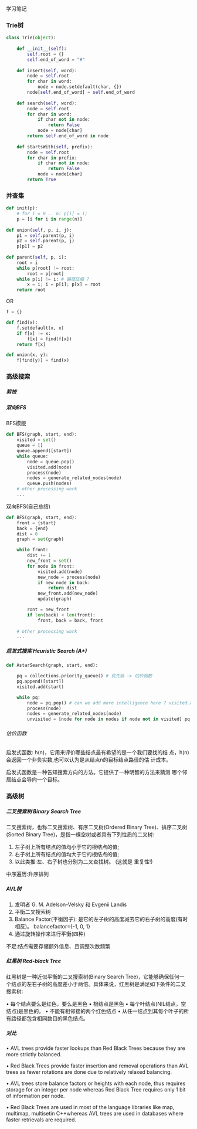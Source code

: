 学习笔记

### Trie树
```python
class Trie(object):
  
	def __init__(self): 
		self.root = {} 
		self.end_of_word = "#" 
 
	def insert(self, word): 
		node = self.root 
		for char in word: 
			node = node.setdefault(char, {}) 
		node[self.end_of_word] = self.end_of_word 
 
	def search(self, word): 
		node = self.root 
		for char in word: 
			if char not in node: 
				return False 
			node = node[char] 
		return self.end_of_word in node 
 
	def startsWith(self, prefix): 
		node = self.root 
		for char in prefix: 
			if char not in node: 
				return False 
			node = node[char] 
		return True
```

### 并查集
```python
def init(p): 
	# for i = 0 .. n: p[i] = i; 
	p = [i for i in range(n)] 
 
def union(self, p, i, j): 
	p1 = self.parent(p, i) 
	p2 = self.parent(p, j) 
	p[p1] = p2 
 
def parent(self, p, i): 
	root = i 
	while p[root] != root: 
		root = p[root] 
	while p[i] != i: # 路径压缩 ?
		x = i; i = p[i]; p[x] = root 
	return root
```

OR

```python
f = {}

def find(x):
    f.setdefault(x, x)
    if f[x] != x:
        f[x] = find(f[x])
    return f[x]

def union(x, y):
    f[find(y)] = find(x)
```

### 高级搜索

##### 剪枝
##### 双向BFS

BFS模版
```python
def BFS(graph, start, end):
    visited = set()
	queue = [] 
	queue.append([start]) 
	while queue: 
		node = queue.pop() 
		visited.add(node)
		process(node) 
		nodes = generate_related_nodes(node) 
		queue.push(nodes)
	# other processing work 
	...
```

双向BFS(自己总结)
```python
def BFS(graph, start, end):
    front = {start}
    back = {end}
    dist = 0
    graph = set(graph)

	while front: 
        dist += 1
        new_front = set()
        for node in front:
		    visited.add(node)
		    new_node = process(node) 
            if new_node in back:
                return dist
		    new_front.add(new_node)
            update(graph)

        ront = new_front
        if len(back) < len(front):
            front, back = back, front
    
	# other processing work 
	...
```

##### 启发式搜索 Heuristic Search (A*)
```python
def AstarSearch(graph, start, end):

    pq = collections.priority_queue() # 优先级 —> 估价函数
    pq.append([start]) 
    visited.add(start)

    while pq:
        node = pq.pop() # can we add more intelligence here ? visited.add(node)
        process(node)
        nodes = generate_related_nodes(node)
        unvisited = [node for node in nodes if node not in visited] pq.push(unvisited)
```

###### 估价函数

启发式函数: 
h(n)，它用来评价哪些结点最有希望的是一个我们要找的结 点，h(n) 会返回一个非负实数,也可以认为是从结点n的目标结点路径的估 计成本。

启发式函数是一种告知搜索方向的方法。它提供了一种明智的方法来猜测 哪个邻居结点会导向一个目标。


### 高级树

#####  二叉搜索树 Binary Search Tree

二叉搜索树，也称二叉搜索树、有序二叉树(Ordered Binary Tree)、排序二叉树(Sorted Binary Tree)，是指一棵空树或者具有下列性质的二叉树:
1. 左子树上所有结点的值均小于它的根结点的值;
2. 右子树上所有结点的值均大于它的根结点的值;
3. 以此类推:左、右子树也分别为二叉查找树。 (这就是 重复性!)

中序遍历:升序排列


#####  AVL树

1. 发明者 G. M. Adelson-Velsky 和 Evgenii Landis
2. 平衡二叉搜索树
3. Balance Factor(平衡因子): 是它的左子树的高度减去它的右子树的高度(有时相反)。 balancefactor={-1, 0, 1}
4. 通过旋转操作来进行平衡(四种)

不足:结点需要存储额外信息、且调整次数频繁

##### 红黑树 Red-black Tree

红黑树是一种近似平衡的二叉搜索树(Binary Search Tree)，它能够确保任何一 个结点的左右子树的高度差小于两倍。具体来说，红黑树是满足如下条件的二叉 搜索树:

• 每个结点要么是红色，要么是黑色
• 根结点是黑色
• 每个叶结点(NIL结点，空结点)是黑色的。
• 不能有相邻接的两个红色结点
• 从任一结点到其每个叶子的所有路径都包含相同数目的黑色结点。
    
 ##### 对比
• AVL trees provide faster lookups than Red Black Trees because they are more strictly balanced.

• Red Black Trees provide faster insertion and removal operations than AVL trees as fewer rotations are done due to relatively relaxed balancing.

• AVL trees store balance factors or heights with each node, thus requires storage for an integer per node whereas Red Black Tree requires only 1 bit of information per node.

• Red Black Trees are used in most of the language libraries
like map, multimap, multisetin C++whereas AVL trees are used in databases where faster retrievals are required.

